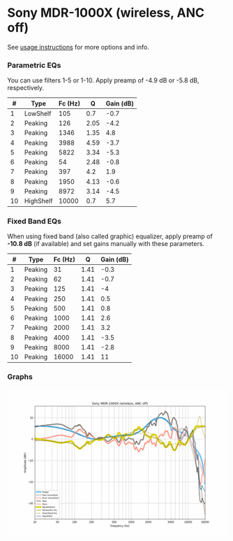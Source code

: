 # Sony MDR-1000X (wireless, ANC off)
See [usage instructions](https://github.com/jaakkopasanen/AutoEq#usage) for more options and info.

### Parametric EQs
You can use filters 1-5 or 1-10. Apply preamp of -4.9 dB or -5.8 dB, respectively.

|   # | Type      |   Fc (Hz) |    Q |   Gain (dB) |
|-----|-----------|-----------|------|-------------|
|   1 | LowShelf  |       105 | 0.7  |        -0.7 |
|   2 | Peaking   |       126 | 2.05 |        -4.2 |
|   3 | Peaking   |      1346 | 1.35 |         4.8 |
|   4 | Peaking   |      3988 | 4.59 |        -3.7 |
|   5 | Peaking   |      5822 | 3.34 |        -5.3 |
|   6 | Peaking   |        54 | 2.48 |        -0.8 |
|   7 | Peaking   |       397 | 4.2  |         1.9 |
|   8 | Peaking   |      1950 | 4.13 |        -0.6 |
|   9 | Peaking   |      8972 | 3.14 |        -4.5 |
|  10 | HighShelf |     10000 | 0.7  |         5.7 |

### Fixed Band EQs
When using fixed band (also called graphic) equalizer, apply preamp of **-10.8 dB** (if available) and set gains manually with these parameters.

|   # | Type    |   Fc (Hz) |    Q |   Gain (dB) |
|-----|---------|-----------|------|-------------|
|   1 | Peaking |        31 | 1.41 |        -0.3 |
|   2 | Peaking |        62 | 1.41 |        -0.7 |
|   3 | Peaking |       125 | 1.41 |        -4   |
|   4 | Peaking |       250 | 1.41 |         0.5 |
|   5 | Peaking |       500 | 1.41 |         0.8 |
|   6 | Peaking |      1000 | 1.41 |         2.6 |
|   7 | Peaking |      2000 | 1.41 |         3.2 |
|   8 | Peaking |      4000 | 1.41 |        -3.5 |
|   9 | Peaking |      8000 | 1.41 |        -2.8 |
|  10 | Peaking |     16000 | 1.41 |        11   |

### Graphs
![](./Sony%20MDR-1000X%20(wireless,%20ANC%20off).png)

